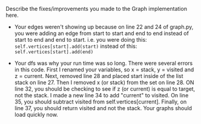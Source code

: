 Describe the fixes/improvements you made to the Graph implementation here.

* Your edges weren't showing up because on line 22 and 24 of graph.py, you were adding an edge from start to start and end to end instead of start to end and end to start. i.e. you were doing this: `self.vertices[start].add(start)` instead of this: `self.vertices[start].add(end)`

* Your dfs was why your run time was so long. There were several errors in this code. First I renamed your variables, so x = stack, y = visited and z = current. Next, removed line 28 and placed start inside of the list stack on line 27. Then I removed x (or stack) from the set on line 28. ON line 32, you should be checking to see if z (or current) is equal to target, not the stack. I made a new line 34 to add "current" to visited.  On line 35, you should subtract visited from self.vertices[current]. Finally, on line 37, you should return visited and not the stack. Your graphs should load quickly now.